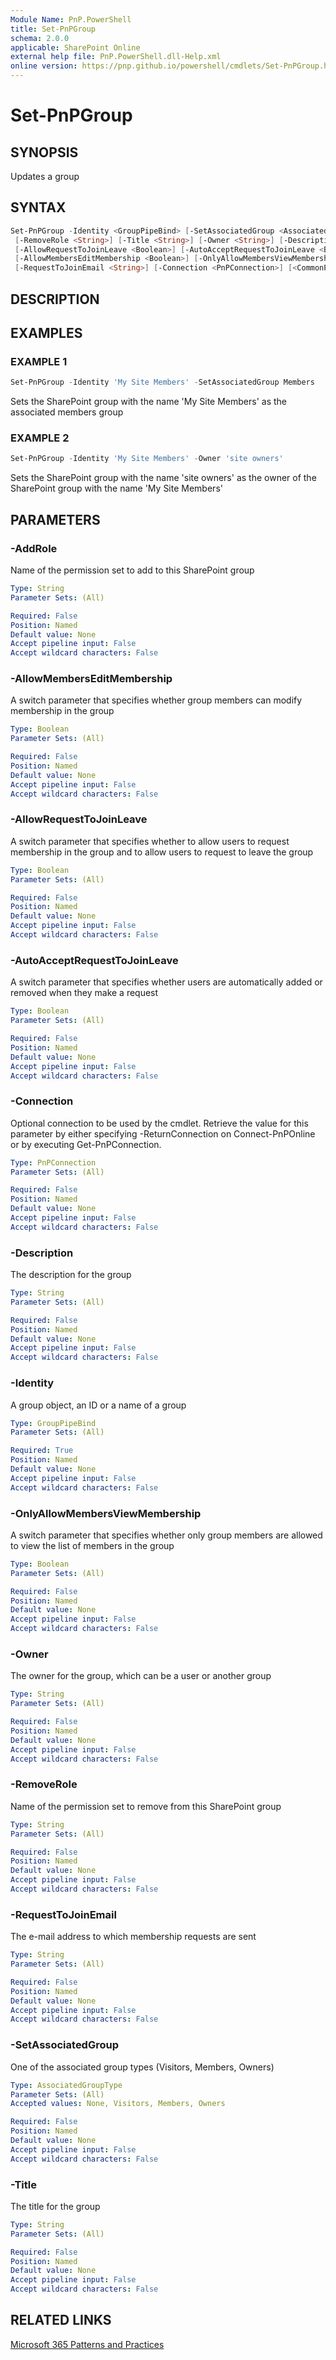 ```yaml
---
Module Name: PnP.PowerShell
title: Set-PnPGroup
schema: 2.0.0
applicable: SharePoint Online
external help file: PnP.PowerShell.dll-Help.xml
online version: https://pnp.github.io/powershell/cmdlets/Set-PnPGroup.html
---
```

 
# Set-PnPGroup

## SYNOPSIS
Updates a group

## SYNTAX

```powershell
Set-PnPGroup -Identity <GroupPipeBind> [-SetAssociatedGroup <AssociatedGroupType>] [-AddRole <String>]
 [-RemoveRole <String>] [-Title <String>] [-Owner <String>] [-Description <String>]
 [-AllowRequestToJoinLeave <Boolean>] [-AutoAcceptRequestToJoinLeave <Boolean>]
 [-AllowMembersEditMembership <Boolean>] [-OnlyAllowMembersViewMembership <Boolean>]
 [-RequestToJoinEmail <String>] [-Connection <PnPConnection>] [<CommonParameters>]
```

## DESCRIPTION

## EXAMPLES

### EXAMPLE 1
```powershell
Set-PnPGroup -Identity 'My Site Members' -SetAssociatedGroup Members
```

Sets the SharePoint group with the name 'My Site Members' as the associated members group

### EXAMPLE 2
```powershell
Set-PnPGroup -Identity 'My Site Members' -Owner 'site owners'
```

Sets the SharePoint group with the name 'site owners' as the owner of the SharePoint group with the name 'My Site Members'

## PARAMETERS

### -AddRole
Name of the permission set to add to this SharePoint group

```yaml
Type: String
Parameter Sets: (All)

Required: False
Position: Named
Default value: None
Accept pipeline input: False
Accept wildcard characters: False
```

### -AllowMembersEditMembership
A switch parameter that specifies whether group members can modify membership in the group

```yaml
Type: Boolean
Parameter Sets: (All)

Required: False
Position: Named
Default value: None
Accept pipeline input: False
Accept wildcard characters: False
```

### -AllowRequestToJoinLeave
A switch parameter that specifies whether to allow users to request membership in the group and to allow users to request to leave the group

```yaml
Type: Boolean
Parameter Sets: (All)

Required: False
Position: Named
Default value: None
Accept pipeline input: False
Accept wildcard characters: False
```

### -AutoAcceptRequestToJoinLeave
A switch parameter that specifies whether users are automatically added or removed when they make a request

```yaml
Type: Boolean
Parameter Sets: (All)

Required: False
Position: Named
Default value: None
Accept pipeline input: False
Accept wildcard characters: False
```

### -Connection
Optional connection to be used by the cmdlet. Retrieve the value for this parameter by either specifying -ReturnConnection on Connect-PnPOnline or by executing Get-PnPConnection.

```yaml
Type: PnPConnection
Parameter Sets: (All)

Required: False
Position: Named
Default value: None
Accept pipeline input: False
Accept wildcard characters: False
```

### -Description
The description for the group

```yaml
Type: String
Parameter Sets: (All)

Required: False
Position: Named
Default value: None
Accept pipeline input: False
Accept wildcard characters: False
```

### -Identity
A group object, an ID or a name of a group

```yaml
Type: GroupPipeBind
Parameter Sets: (All)

Required: True
Position: Named
Default value: None
Accept pipeline input: False
Accept wildcard characters: False
```

### -OnlyAllowMembersViewMembership
A switch parameter that specifies whether only group members are allowed to view the list of members in the group

```yaml
Type: Boolean
Parameter Sets: (All)

Required: False
Position: Named
Default value: None
Accept pipeline input: False
Accept wildcard characters: False
```

### -Owner
The owner for the group, which can be a user or another group

```yaml
Type: String
Parameter Sets: (All)

Required: False
Position: Named
Default value: None
Accept pipeline input: False
Accept wildcard characters: False
```

### -RemoveRole
Name of the permission set to remove from this SharePoint group

```yaml
Type: String
Parameter Sets: (All)

Required: False
Position: Named
Default value: None
Accept pipeline input: False
Accept wildcard characters: False
```

### -RequestToJoinEmail
The e-mail address to which membership requests are sent

```yaml
Type: String
Parameter Sets: (All)

Required: False
Position: Named
Default value: None
Accept pipeline input: False
Accept wildcard characters: False
```

### -SetAssociatedGroup
One of the associated group types (Visitors, Members, Owners)

```yaml
Type: AssociatedGroupType
Parameter Sets: (All)
Accepted values: None, Visitors, Members, Owners

Required: False
Position: Named
Default value: None
Accept pipeline input: False
Accept wildcard characters: False
```

### -Title
The title for the group

```yaml
Type: String
Parameter Sets: (All)

Required: False
Position: Named
Default value: None
Accept pipeline input: False
Accept wildcard characters: False
```



## RELATED LINKS

[Microsoft 365 Patterns and Practices](https://aka.ms/m365pnp)

